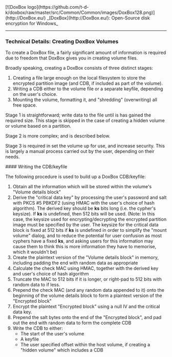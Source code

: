 

<meta content="text/html; charset=UTF-8" http-equiv="Content-Type">
<meta name="keywords" content="disk encryption, security, transparent, AES, plausible deniability, virtual drive, Linux, MS Windows, portable, USB drive, partition">
<meta name="description" content="DoxBox: An Open-Source transparent encryption program for PCs. With this software, you can create one or more &quot;DoxBoxes&quot; on your PC - which appear as disks, anything written to these disks is automatically encrypted before being stored on your hard drive.">

<meta name="author" content="Sarah Dean">
<meta name="copyright" content="Copyright 2004, 2005, 2006, 2007, 2008 Sarah Dean">
<meta name="ROBOTS" content="ALL">

<TITLE>Technical Details: Creating DoxBox Volumes</TITLE>

<link href="https://raw.githubusercontent.com/t-d-k/doxbox/master/docs/styles_common.css" rel="stylesheet" type="text/css">


<link rel="shortcut icon" href="https://github.com/t-d-k/doxbox/raw/master/src/Common/Common/images/DoxBox.ico" type="image/x-icon">

<SPAN CLASS="master_link">
[![DoxBox logo](https://github.com/t-d-k/doxbox/raw/master/src/Common/Common/images/DoxBox128.png)](http://DoxBox.eu/)
</SPAN>
<SPAN CLASS="master_title">
_[DoxBox](http://DoxBox.eu/): Open-Source disk encryption for Windows_
</SPAN>

***
  
### Technical Details: Creating DoxBox Volumes

To create a DoxBox file, a fairly significant amount of information is required due to freedom that DoxBox gives you in creating volume files. 

Broadly speaking, creating a DoxBox consists of three distinct stages:

1. Creating a file large enough on the local filesystem to store the encrypted partition image (and CDB, if included as part of the volume).
1. Writing a CDB either to the volume file or a separate keyfile, depending on the user's choice.
1. Mounting the volume, formatting it, and "shredding" (overwriting) all free space.
                                         

Stage 1 is straightforward; write data to the file until is has gained the required size. This stage is skipped in the case of creating a hidden volume or volume based on a partition.

Stage 2 is more complex; and is described below.

Stage 3 is required in set the volume up for use, and increase security. This is largely a manual process carried out by the user, depending on their needs.

<A NAME="level_4_heading_1">
#### Writing the CDB/keyfile
</A>

The following procedure is used to build up a DoxBox CDB/keyfile:

1. Obtain all the information which will be stored within the volume's "Volume details block"
1. Derive the "critical data key" by processing the user's password and salt with PKCS #5 PBKDF2 (using HMAC with the user's choice of hash algorithm).
		The derived key should be **ks** bits long (i.e. the cypher's keysize). If **ks** is undefined, then 512 bits will be used. (Note: In this case, the keysize used for encrypting/decrypting the encrypted partition image must be specified by the user. The keysize for the critical data block is fixed at 512 bits if **ks** is undefined in order to simplify the "mount volume" dialog, and to reduce the potential for user confusion as most cyphers have a fixed **ks**, and asking users for this information may cause them to think this is more information they have to memorise, which it wouldn't be)
1. Create the plaintext version of the "Volume details block" in memory, including padding the end with random data as appropriate
1. Calculate the check MAC using HMAC, together with the derived key and user's choice of hash algorithm
1. Truncate the MAC to 512 bits if it is longer, or right-pad to 512 bits with random data to if less.
1. Prepend the check MAC (and any random data appended to it) onto the beginning of the volume details block to form a plaintext version of the "Encrypted block"
1. Encrypt the plaintext "Encrypted block" using a null IV and the critical data key.
1. Prepend the salt bytes onto the end of the "Encrypted block", and pad out the end with random data to form the complete CDB
1. Write the CDB to either:
	 * The start of the user's volume
	 * A keyfile
	 * The user specified offset within the host volume, if creating a "hidden volume" which includes a CDB

